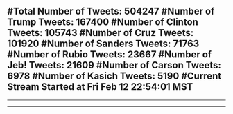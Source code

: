 #Total Number of Tweets: 504247 
#Number of Trump Tweets: 167400
#Number of Clinton Tweets: 105743
#Number of Cruz Tweets: 101920
#Number of Sanders Tweets: 71763
#Number of Rubio Tweets: 23667
#Number of Jeb! Tweets: 21609
#Number of Carson Tweets: 6978
#Number of Kasich Tweets: 5190
#Current Stream Started at Fri Feb 12 22:54:01 MST
---
---
---
